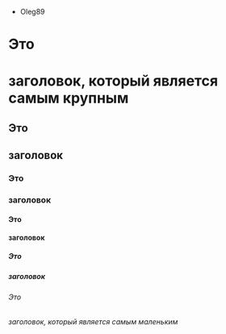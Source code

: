 - Oleg89
# Это <h1>заголовок, который является самым крупным
## Это <h2>заголовок
### Это <h3>заголовок
#### Это <h4>заголовок
##### Это <h5>заголовок
###### Это <h6>заголовок, который является самым маленьким
